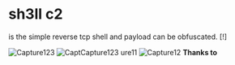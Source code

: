 <h1><b>sh3ll c2</b></h1> is the simple reverse tcp shell and payload can be obfuscated. [!]


![Capture123](https://user-images.githubusercontent.com/113890278/190984709-96762f80-2fbd-4fd0-8cb8-ffb58cbf22ea.JPG)
![Capt![Capture123](https://user-images.githubusercontent.com/113890278/190983916-a96af21b-57fc-4748-af15-fc755fac723a.JPG)
ure11](https://user-images.githubusercontent.com/113890278/190983904-c2f90c49-006d-4fd0-8c0c-a9adac1b1bbf.JPG)
![Capture12](https://user-images.githubusercontent.com/113890278/190982780-b3a29de5-a1e0-4e4d-9d4b-337239e2fd7f.jpg)
<b> Thanks to </b>
